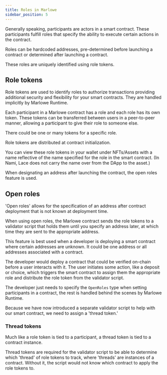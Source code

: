 ```yaml
---
title: Roles in Marlowe
sidebar_position: 5
---
```


Generally speaking, participants are actors in a smart contract. These participants fulfill roles that specify the ability to execute certain actions in the contract.

Roles can be hardcoded addresses, pre-determined before launching a contract or determined after launching a contract.

These roles are uniquely identified using role tokens.

## Role tokens

Role tokens are used to identify roles to authorize transactions providing additional security and flexibility for your smart contracts. They are handled implicitly by Marlowe Runtime. 

Each participant in a Marlowe contract has a role and each role has its own token. These tokens can be transferred between users in a peer-to-peer manner, allowing a participant to give their role to someone else.

There could be one or many tokens for a specific role.

Role tokens are distributed at contract initialization.

You can view these role tokens in your wallet under NFTs/Assets with a name reflective of the name specified for the role in the smart contract. (In Nami, Lace does not carry the name over from the DApp to the asset.) 

When designating an address after launching the contract, the open roles feature is used. 

## Open roles

'Open roles' allows for the specification of an address after contract deployment that is not known at deployment time.

When using open roles, the Marlowe contract sends the role tokens to a validator script that holds them until you specify an address later, at which time they are sent to the appropriate address.

This feature is best used when a developer is deploying a smart contract where certain addresses are unknown. It could be one address or all addresses associated with a contract.

The developer would deploy a contract that could be verified on-chain before a user interacts with it. The user initiates some action, like a deposit or choice, which triggers the smart contract to assign them the appropriate role and distribute the role token from the validator script.

The developer just needs to specify the `OpenRoles` type when setting participants in a contract, the rest is handled behind the scenes by Marlowe Runtime. 

Because we have now introduced a separate validator script to help with our smart contract, we need to assign a 'thread token.'

### Thread tokens

Much like a role token is tied to a participant, a thread token is tied to a contract instance.

Thread tokens are required for the validator script to be able to determine which 'thread' of role tokens to track, where 'threads' are instances of a contract. Without it, the script would not know which contract to apply the role tokens to.
